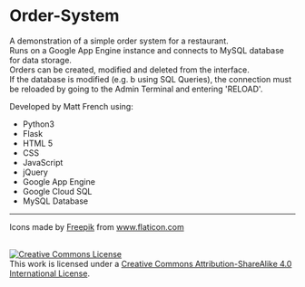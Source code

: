 # Order-System
A demonstration of a simple order system for a restaurant. <br>
Runs on a Google App Engine instance and connects to MySQL database for data storage.<br>
Orders can be created, modified and deleted from the interface. <br>
If the database is modified (e.g. b using SQL Queries), the connection must be reloaded by going to the Admin Terminal and entering 'RELOAD'.

Developed by Matt French using: 
<ul>
    <li>Python3</li>
    <li>Flask</li>
    <li>HTML 5</li>
    <li>CSS</li>
    <li>JavaScript</li>
    <li>jQuery</li>
    <li>Google App Engine</li>
    <li>Google Cloud SQL</li>
    <li>MySQL Database</li>
</ul>

<hr>

<div>Icons made by <a href="https://www.flaticon.com/authors/freepik" title="Freepik">Freepik</a> from <a href="https://www.flaticon.com/" title="Flaticon">www.flaticon.com</a></div>

<br>

<a rel="license" href="http://creativecommons.org/licenses/by-sa/4.0/"><img alt="Creative Commons License" style="border-width:0" src="https://i.creativecommons.org/l/by-sa/4.0/88x31.png" /></a><br />This work is licensed under a <a rel="license" href="http://creativecommons.org/licenses/by-sa/4.0/">Creative Commons Attribution-ShareAlike 4.0 International License</a>.
